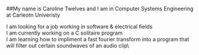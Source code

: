 ##My name is Caroline Twelves and I am in Computer Systems Engineering at Carleotn Univeristy

I am looking for a job working in software & electrical fields \
I am currently working on a C solitaire program\
I am learning how to impliment a fast fourier transform into a program that will filter out certain soundwaves of an audio clip\


<!--
**carolinetwelves/carolinetwelves** is a ✨ _special_ ✨ repository because its `README.md` (this file) appears on your GitHub profile.

Here are some ideas to get you started:

- 🔭 I’m currently working on ...
- 🌱 I’m currently learning ...
- 👯 I’m looking to collaborate on ...
- 🤔 I’m looking for help with ...
- 💬 Ask me about ...
- 📫 How to reach me: ...
- 😄 Pronouns: ...
- ⚡ Fun fact: ...
-->
